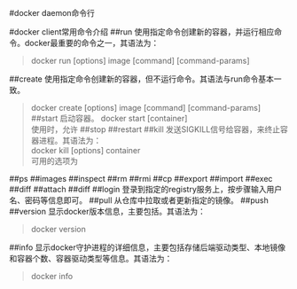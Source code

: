 #docker daemon命令行

#docker client常用命令介绍
##run
  使用指定命令创建新的容器，并运行相应命令。docker最重要的命令之一，其语法为：  
  >docker run [options] image [command] [command-params]  
  
  
##create
  使用指定命令创建新的容器，但不运行命令。其语法与run命令基本一致。
  >docker create [options] image [command] [command-params]  
##start
  启动容器。
  >docker start [container]  
  使用时，允许
##stop
##restart
##kill
  发送SIGKILL信号给容器，来终止容器进程。其语法为：  
  >docker kill [options] container  
  可用的选项为  
  >
##ps
##images
##inspect
##rm
##rmi
##cp
##export
##import
##exec
##diff
##attach
##diff
##login
  登录到指定的registry服务上，按步骤输入用户名、密码等信息即可。
##pull
  从仓库中拉取或者更新指定的镜像。
##push
##version
  显示docker版本信息，主要包括。其语法为：  
  >docker version  
  
##info
  显示docker守护进程的详细信息，主要包括存储后端驱动类型、本地镜像和容器个数、容器驱动类型等信息。其语法为：  
  >docker info  